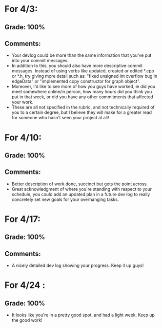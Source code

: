 # For 4/3: 

## Grade: 100% 

## Comments: 

- Your devlog could be more than the same information that you've put into your commit messages. 
- In addition to this, you should also have more descriptive commit messages. Instead of using verbs like updated, created or edited \*.cpp or \*.h, try giving more detail such as: "fixed unsigned int overflow bug in edgeData" or "implemented copy constructor for graph object". 
- Moreover, I'd like to see more of how you guys have worked, ie did you meet somewhere online/in person, how many hours did you think you put in that week, or did you have any other commitments that affected your work. 
- These are all not specified in the rubric, and not technically required of you to a certain degree, but I believe they will make for a greater read for someone who hasn't seen your project at all!

# For 4/10: 

## Grade: 100% 

## Comments: 

- Better description of work done, succinct but gets the point across.
- Great acknowledgment of where you're standing with respect to your schedule, you could add an updated plan in a future dev log to really concretely set new goals for your overhanging tasks.

# For 4/17: 

## Grade: 100% 

## Comments: 

- A nicely detailed dev log showing your progress. Keep it up guys!

# For 4/24 :
## Grade: 100%
- It looks like you're in a pretty good spot, and had a light week. Keep up the good work!
